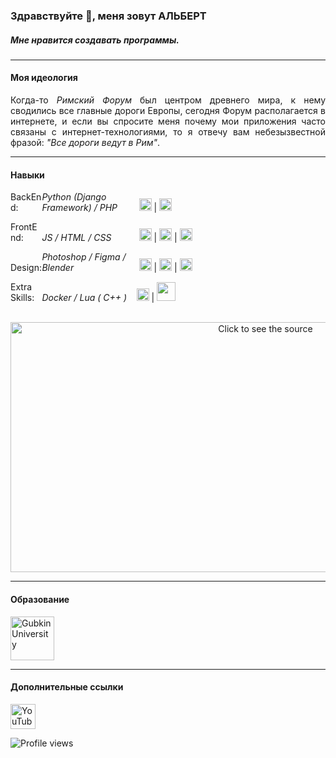 ### Здравствуйте 👋, меня зовут АЛЬБЕРТ
##### Мне нравится создавать программы.
----
#### Моя идеология
<div style='text-align: justify'>Когда-то <i>Римский Форум</i> был центром древнего мира, к нему сводились все главные дороги Европы, сегодня Форум располагается в интернете, и если вы спросите меня почему мои приложения часто связаны с интернет-технологиями, то я отвечу вам небезызвестной фразой: <i>"Все дороги ведут в Рим"</i>.</div>

---
#### Навыки
<span style='display:inline-block; width: 10%'>BackEnd: </span><i style='display: inline-block; width: 30%'>Python (Django Framework) / PHP </i><span> <img src='https://cdn.jsdelivr.net/npm/programming-languages-logos@0.0.3/src/python/python.svg' alt='' height='20'> | <img src='https://cdn.jsdelivr.net/npm/programming-languages-logos@0.0.3/src/php/php.svg' alt='' height='20'></span>

<span style='display:inline-block; width: 10%'>FrontEnd:</span><i style='display: inline-block; width: 30%'>JS / HTML / CSS</i><span> <img src='https://cdn.jsdelivr.net/npm/programming-languages-logos@0.0.3/src/javascript/javascript.svg' alt='' height='20'> | <img src='https://cdn.jsdelivr.net/npm/programming-languages-logos@0.0.3/src/html/html.svg' alt='' height='20'> | <img src='https://cdn.jsdelivr.net/npm/programming-languages-logos@0.0.3/src/css/css.svg' alt='' height='20'></span>

<span style='display:inline-block; width: 10%'>Design:</span><i style='display: inline-block; width: 30%'>Photoshop / Figma / Blender</i><span> <img src='https://cdn.iconscout.com/icon/free/png-256/adobe-photoshop-cc-1855022-1571403.png' alt='' height='20'> | <img src='https://godesign.school/wp-content/uploads/2019/07/a558b426cb8973523f37bbed94cf0f09.png' alt='' height='20'> | <img src='https://www.animarender.com/media/images/soft/blender.png' alt='' height='20'></span>

<span style='display:inline-block; width: 10%'>Extra Skills:</span><i style='display: inline-block; width: 30%'>Docker / Lua ( C++ )</i><span><img src='https://www.docker.com/sites/default/files/d8/styles/role_icon/public/2019-07/Moby-logo.png?itok=sYH_JEaJ' alt='' height='20'> | <img src='https://cdn.worldvectorlogo.com/logos/lua.svg' alt='' height='30'></span>

<div align="center">
	<br>
	<a href="https://github.com/AlbertSadykovOfficial/AlbertSadykovOfficial/blob/main/skills.svg">
		<img src="./skills.svg" width="800" height="400" alt="Click to see the source">
	</a>
	<br>
</div>


----
#### Образование
<img src='https://p2te.ru/upload/iblock/2cd/2cdbb4dfa3792f416f7e18c0a25515f3.png'  alt='Gubkin University' title='[2017-2021]' height='70'>
<!--<img src='https://upload.wikimedia.org/wikipedia/commons/4/43/ITMO_University_official_logo_horizontal.png'  alt='ITMO University' title='[2021-2023]' height='70'>-->

---
#### Дополнительные ссылки
 [<img src='https://upload.wikimedia.org/wikipedia/commons/thumb/0/09/YouTube_full-color_icon_%282017%29.svg/2560px-YouTube_full-color_icon_%282017%29.svg.png' alt='YouTube' height='40'>](https://www.youtube.com/channel/UC2X0kGI2xxdk4whw8bDdPOw) 
<!-- 
[<img src='https://cdn.jsdelivr.net/npm/simple-icons@3.0.1/icons/youtube.svg' alt='YouTube' height='40'>](https://www.youtube.com/channel/UC2X0kGI2xxdk4whw8bDdPOw) 
[<img src='https://cdn.jsdelivr.net/npm/simple-icons@3.0.1/icons/github.svg' alt='github' height='40'>](https://github.com/AlbertSadykovOfficial) 
[<img src='https://cdn.jsdelivr.net/npm/simple-icons@3.0.1/icons/icloud.svg' alt='website' height='40'>](AlbertSadykovOfficial)   -->

![Profile views](https://gpvc.arturio.dev/AlbertSadykovOfficial)  
